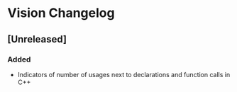 <!-- Keep a Changelog guide -> https://keepachangelog.com -->

# Vision Changelog

## [Unreleased]
### Added
- Indicators of number of usages next to declarations and function calls in C++
